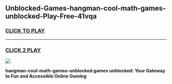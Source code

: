 
## Unblocked-Games-hangman-cool-math-games-unblocked-Play-Free-41vqa
<h3>
<a href="https://premium76.site?title=hangman-cool-math-games-unblocked&ref=21A">CLICK TO PLAY</a></h3>
<hr>

<h3>
<a href="https://premium76.site?title=hangman-cool-math-games-unblocked&ref=21A">CLICK 2 PLAY</a>
  
</h3>

<a href="https://premium76.site?title=hangman-cool-math-games-unblocked&ref=21A"><img src="https://clearcache.store/games.png"></a>


**hangman-cool-math-games-unblocked games unblocked: Your Gateway to Fun and Accessible Online Gaming**
